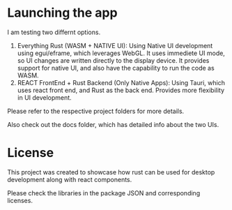 # Launching the app

I am testing two differnt options.

1. Everything Rust (WASM + NATIVE UI): Using Native UI development using egui/eframe, which leverages WebGL. It uses immediete UI mode, so UI changes are written directly to the display device. It provides support for native UI, and also have the capability to run the code as WASM.
2. REACT FrontEnd + Rust Backend (Only Native Apps): Using Tauri, which uses react front end, and Rust as the back end. Provides more flexibility in UI development.

Please refer to the respective project folders for more details.

Also check out the docs folder, which has detailed info about the two UIs.


# License
This project was created to showcase how rust can be used for desktop development along with react components.

Please check the libraries in the package JSON and corresponding licenses. 


